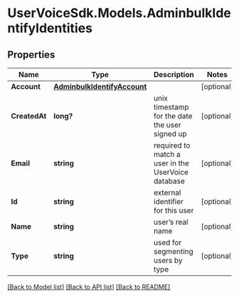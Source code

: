 # UserVoiceSdk.Models.AdminbulkIdentifyIdentities
## Properties

Name | Type | Description | Notes
------------ | ------------- | ------------- | -------------
**Account** | [**AdminbulkIdentifyAccount**](AdminbulkIdentifyAccount.md) |  | [optional] 
**CreatedAt** | **long?** | unix timestamp for the date the user signed up | [optional] 
**Email** | **string** | required to match a user in the UserVoice database | [optional] 
**Id** | **string** | external identifier for this user | [optional] 
**Name** | **string** | user’s real name | [optional] 
**Type** | **string** | used for segmenting users by type | [optional] 

[[Back to Model list]](../README.md#documentation-for-models) [[Back to API list]](../README.md#documentation-for-api-endpoints) [[Back to README]](../README.md)

